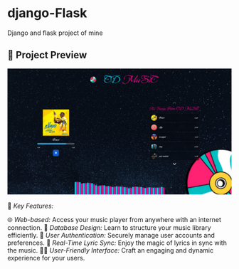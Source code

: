 # django-Flask
Django and flask project of mine
## 🎵 Project Preview

![Music Player Screenshot](shot.png)


 🚀 *Key Features:*

 🌐 *Web-based:* Access your music player from anywhere with an internet connection.
💾 *Database Design:* Learn to structure your music library efficiently.
🔐 *User Authentication:* Securely manage user accounts and preferences.
🚀 *Real-Time Lyric Sync:* Enjoy the magic of lyrics in sync with the music.
🧑‍💻 *User-Friendly Interface:* Craft an engaging and dynamic experience for your users.
